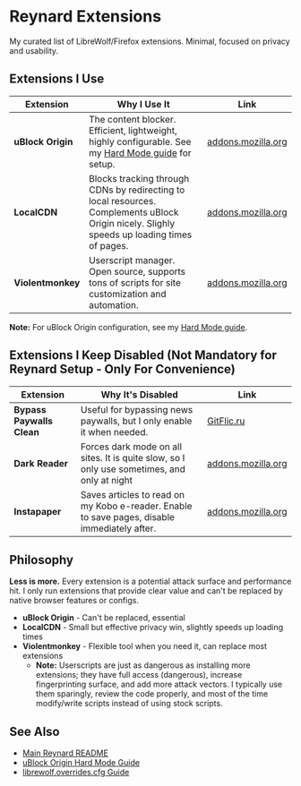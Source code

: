 # Reynard Extensions

My curated list of LibreWolf/Firefox extensions. Minimal, focused on privacy and usability.

## Extensions I Use

| Extension | Why I Use It | Link |
|-----------|--------------|------|
| **uBlock Origin** | The content blocker. Efficient, lightweight, highly configurable. See my [Hard Mode guide](../ublock/README.md) for setup. | [addons.mozilla.org](https://addons.mozilla.org/en-US/firefox/addon/ublock-origin/) |
| **LocalCDN** | Blocks tracking through CDNs by redirecting to local resources. Complements uBlock Origin nicely. Slighly speeds up loading times of pages. | [addons.mozilla.org](https://addons.mozilla.org/en-US/firefox/addon/localcdn-fork-of-decentraleyes) |
| **Violentmonkey** | Userscript manager. Open source, supports tons of scripts for site customization and automation. | [addons.mozilla.org](https://addons.mozilla.org/en-US/firefox/addon/violentmonkey/) |

**Note:** For uBlock Origin configuration, see my [Hard Mode guide](../ublock/README.md).

## Extensions I Keep Disabled (Not Mandatory for Reynard Setup - Only For Convenience)

| Extension | Why It's Disabled | Link |
|-----------|-------------------|------|
| **Bypass Paywalls Clean** | Useful for bypassing news paywalls, but I only enable it when needed. | [GitFlic.ru](https://gitflic.ru/project/magnolia1234/bypass-paywalls-firefox-clean/release/0facfab5-936b-43ab-8b88-be067ee6a81a)|
| **Dark Reader** | Forces dark mode on all sites. It is quite slow, so I only use sometimes, and only at night | [addons.mozilla.org](https://addons.mozilla.org/en-US/firefox/addon/darkreader/) |
| **Instapaper** | Saves articles to read on my Kobo e-reader. Enable to save pages, disable immediately after. | [addons.mozilla.org](https://addons.mozilla.org/en-US/firefox/addon/instapaper/) |

## Philosophy

**Less is more.** Every extension is a potential attack surface and performance hit. I only run extensions that provide clear value and can't be replaced by native browser features or configs.

- **uBlock Origin** - Can't be replaced, essential
- **LocalCDN** - Small but effective privacy win, slightly speeds up loading times
- **Violentmonkey** - Flexible tool when you need it, can replace most extensions
  - **Note:** Userscripts are just as dangerous as installing more extensions; they have full access (dangerous), increase fingerprinting surface, and add more attack vectors. I typically use them sparingly, review the code properly, and most of the time modify/write scripts instead of using stock scripts.

## See Also

- [Main Reynard README](../README.md)
- [uBlock Origin Hard Mode Guide](../ublock/README.md)
- [librewolf.overrides.cfg Guide](../librewolf-overrides/README.md)
